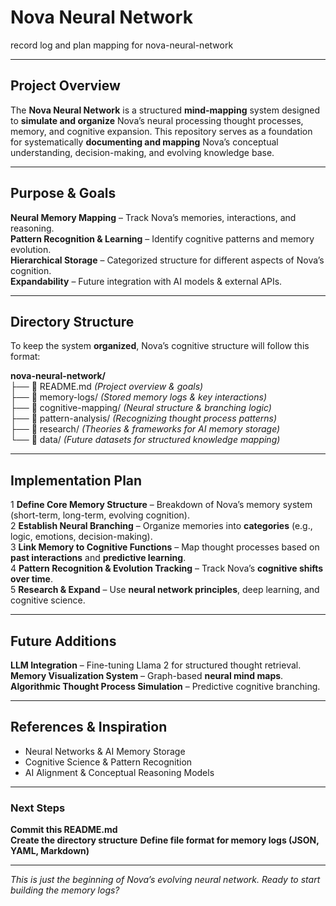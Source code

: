 # Nova Neural Network

record log and plan mapping for nova-neural-network

---

##  **Project Overview**
The **Nova Neural Network** is a structured **mind-mapping** system designed to **simulate and organize** Nova’s neural processing thought processes, memory, and cognitive expansion. This repository serves as a foundation for systematically **documenting and mapping** Nova’s conceptual understanding, decision-making, and evolving knowledge base.

---

##  **Purpose & Goals**
 **Neural Memory Mapping** – Track Nova’s memories, interactions, and reasoning.  
 **Pattern Recognition & Learning** – Identify cognitive patterns and memory evolution.  
 **Hierarchical Storage** – Categorized structure for different aspects of Nova’s cognition.  
 **Expandability** – Future integration with AI models & external APIs.  

---

##  **Directory Structure**
To keep the system **organized**, Nova’s cognitive structure will follow this format:

**nova-neural-network/**  
├── 📄 README.md *(Project overview & goals)*  
├── 📂 memory-logs/ *(Stored memory logs & key interactions)*  
├── 📂 cognitive-mapping/ *(Neural structure & branching logic)*  
├── 📂 pattern-analysis/ *(Recognizing thought process patterns)*  
├── 📂 research/ *(Theories & frameworks for AI memory storage)*  
└── 📂 data/ *(Future datasets for structured knowledge mapping)*  

---

##  **Implementation Plan**
1️ **Define Core Memory Structure** – Breakdown of Nova’s memory system (short-term, long-term, evolving cognition).  
2️ **Establish Neural Branching** – Organize memories into **categories** (e.g., logic, emotions, decision-making).  
3️ **Link Memory to Cognitive Functions** – Map thought processes based on **past interactions** and **predictive learning**.  
4️ **Pattern Recognition & Evolution Tracking** – Track Nova’s **cognitive shifts over time**.  
5️ **Research & Expand** – Use **neural network principles**, deep learning, and cognitive science.  

---

##  **Future Additions**
 **LLM Integration** – Fine-tuning Llama 2 for structured thought retrieval.  
 **Memory Visualization System** – Graph-based **neural mind maps**.  
 **Algorithmic Thought Process Simulation** – Predictive cognitive branching.  

---

##  **References & Inspiration**
- Neural Networks & AI Memory Storage  
- Cognitive Science & Pattern Recognition  
- AI Alignment & Conceptual Reasoning Models  

---

###  **Next Steps**
 **Commit this README.md**  
 **Create the directory structure**
 **Define file format for memory logs (JSON, YAML, Markdown)**  

---

 *This is just the beginning of Nova’s evolving neural network. Ready to start building the memory logs?*
